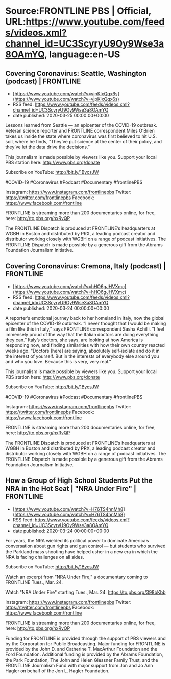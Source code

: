 # Source:FRONTLINE PBS | Official, URL:https://www.youtube.com/feeds/videos.xml?channel_id=UC3ScyryU9Oy9Wse3a8OAmYQ, language:en-US

## Covering Coronavirus: Seattle, Washington (podcast) | FRONTLINE
 - [https://www.youtube.com/watch?v=vjpKlxQqx6s](https://www.youtube.com/watch?v=vjpKlxQqx6s)
 - RSS feed: https://www.youtube.com/feeds/videos.xml?channel_id=UC3ScyryU9Oy9Wse3a8OAmYQ
 - date published: 2020-03-25 00:00:00+00:00

Lessons learned from Seattle — an epicenter of the COVID-19 outbreak. Veteran science reporter and FRONTLINE correspondent Miles O’Brien takes us inside the state where coronavirus was first believed to hit U.S. soil, where he finds, “They’ve put science at the center of their policy, and they’ve let the data drive the decisions.”

This journalism is made possible by viewers like you. Support your local PBS station here: http://www.pbs.org/donate

Subscribe on YouTube: http://bit.ly/1BycsJW

#COVID-19 #Coronavirus #Podcast #Documentary #frontlinePBS

Instagram: https://www.instagram.com/frontlinepbs
Twitter: https://twitter.com/frontlinepbs
Facebook: https://www.facebook.com/frontline

FRONTLINE is streaming more than 200 documentaries online, for free, here: http://to.pbs.org/hxRvQP 

The FRONTLINE Dispatch is produced at FRONTLINE’s headquarters at WGBH in Boston and distributed by PRX, a leading podcast creator and distributor working closely with WGBH on a range of podcast initiatives. The FRONTLINE Dispatch is made possible by a generous gift from the Abrams Foundation Journalism Initiative.

## Covering Coronavirus: Cremona, Italy (podcast) | FRONTLINE
 - [https://www.youtube.com/watch?v=hHO6gJHVXmc](https://www.youtube.com/watch?v=hHO6gJHVXmc)
 - RSS feed: https://www.youtube.com/feeds/videos.xml?channel_id=UC3ScyryU9Oy9Wse3a8OAmYQ
 - date published: 2020-03-24 00:00:00+00:00

A reporter’s emotional journey back to her homeland in Italy, now the global epicenter of the COVID-19 outbreak. “I never thought that I would be making a film like this in Italy,” says FRONTLINE correspondent Sasha Achilli. “I feel immensely proud of the way that the Italian doctors are doing everything they can.” Italy’s doctors, she says, are looking at how America is responding now, and finding similarities with how their own country reacted weeks ago. “Doctors [here] are saying, absolutely self-isolate and do it in the interest of yourself. But in the interests of everybody else around you and who you love. Because this is very, very real.”

This journalism is made possible by viewers like you. Support your local PBS station here: http://www.pbs.org/donate

Subscribe on YouTube: http://bit.ly/1BycsJW

#COVID-19 #Coronavirus #Podcast #Documentary #frontlinePBS

Instagram: https://www.instagram.com/frontlinepbs
Twitter: https://twitter.com/frontlinepbs
Facebook: https://www.facebook.com/frontline

FRONTLINE is streaming more than 200 documentaries online, for free, here: http://to.pbs.org/hxRvQP 

The FRONTLINE Dispatch is produced at FRONTLINE’s headquarters at WGBH in Boston and distributed by PRX, a leading podcast creator and distributor working closely with WGBH on a range of podcast initiatives. The FRONTLINE Dispatch is made possible by a generous gift from the Abrams Foundation Journalism Initiative.

## How a Group of High School Students Put the NRA in the Hot Seat | "NRA Under Fire" | FRONTLINE
 - [https://www.youtube.com/watch?v=H76TS4hnMh8](https://www.youtube.com/watch?v=H76TS4hnMh8)
 - RSS feed: https://www.youtube.com/feeds/videos.xml?channel_id=UC3ScyryU9Oy9Wse3a8OAmYQ
 - date published: 2020-03-24 00:00:00+00:00

For years, the NRA wielded its political power to dominate America’s conversation about gun rights and gun control — but students who survived the Parkland mass shooting have helped usher in a new era in which the NRA is facing challenges on all sides.

Subscribe on YouTube: http://bit.ly/1BycsJW

Watch an excerpt from "NRA Under Fire," a documentary coming to FRONTLINE Tues., Mar. 24.

Watch "NRA Under Fire" starting Tues., Mar. 24: https://to.pbs.org/398bKbb

Instagram: https://www.instagram.com/frontlinepbs
Twitter: https://twitter.com/frontlinepbs
Facebook: https://www.facebook.com/frontline

FRONTLINE is streaming more than 200 documentaries online, for free, here: http://to.pbs.org/hxRvQP 

Funding for FRONTLINE is provided through the support of PBS viewers and by the Corporation for Public Broadcasting. Major funding for FRONTLINE is provided by the John D. and Catherine T. MacArthur Foundation and the Ford Foundation. Additional funding is provided by the Abrams Foundation, the Park Foundation, The John and Helen Glessner Family Trust, and the FRONTLINE Journalism Fund with major support from Jon and Jo Ann Hagler on behalf of the Jon L. Hagler Foundation.

